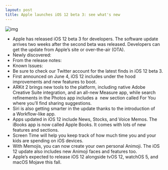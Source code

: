 ```yaml
---
layout: post
title: Apple launches iOS 12 beta 3: see what's new
---
```

![img](http://media.idownloadblog.com/wp-content/uploads/2018/07/ios-12-beta-3.jpg)
* Apple has released iOS 12 beta 3 for developers. The software update arrives two weeks after the second beta was released. Developers can get the update from Apple’s site or over-the-air (OTA).
* Newly discovered:
* From the release notes:
* Known Issues:
* Be sure to check our Twitter account for the latest finds in iOS 12 beta 3.
* First announced on June 4, iOS 12 includes under the hood improvements and new features to boot.
* ARKit 2 brings new tools to the platform, including native Adobe Creative Suite integration, and an all-new Measure app, while search refinements in the Photos app includes a  new section called For You where you’ll find sharing suggestions.
* Siri is also getting smarter in the update thanks to the introduction of a Workflow-like app.
* Apps updated in iOS 12 include News, Stocks, and Voice Memos. The iBooks app is now called Apple Books. It comes with lots of new features and sections.
* Screen Time will help you keep track of how much time you and your kids are spending on iOS devices.
* With Memojis, you can now create your own personal Animoji. The iOS 12 update also includes new Animoji faces and features too.
* Apple’s expected to release iOS 12 alongside tvOS 12, watchOS 5, and macOS Mojave this fall.

